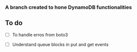 ### A branch created to hone DynamoDB functionalities 

## To do

- [ ] To handle erros from boto3

- [ ] Understand queue blocks in put and get events

